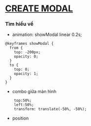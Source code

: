 # [CREATE MODAL](https://dusthuynh.github.io/30days-challenge-with-Nodemy/create-modal/create-modal.html)

### Tìm hiểu về
- animation: showModal linear 0.2s;
```
@keyframes showModal {
  from {
    top: -200px;
    opacity: 0;
  }
  to {
    top: 0;
    opacity: 1;
  }
}
```
- combo giữa màn hình
```
    top:50%;
    left:50%;
    transform: translate(-50%, -50%);
```
- position